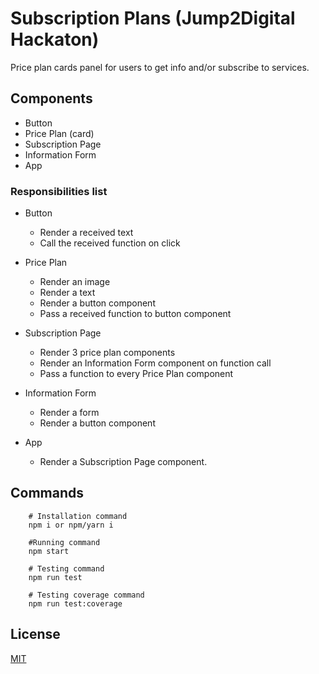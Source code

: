 # Subscription Plans (Jump2Digital Hackaton)

Price plan cards panel for users to get info and/or subscribe to services.


## Components
  * Button
  * Price Plan (card)
  * Subscription Page
  * Information Form
  * App

### Responsibilities list
  * Button
    * Render a received text
    * Call the received function on click
    
  * Price Plan
    * Render an image
    * Render a text
    * Render a button component
    * Pass a received function to button component
  
  * Subscription Page
    * Render 3 price plan components
    * Render an Information Form component on function call
    * Pass a function to every Price Plan component

  * Information Form
    * Render a form
    * Render a button component
  
  * App
    * Render a Subscription Page component.


## Commands

```shell
    # Installation command
    npm i or npm/yarn i 

    #Running command
    npm start
```

```shell
    # Testing command
    npm run test

    # Testing coverage command
    npm run test:coverage
```

## License 

[MIT](https://opensource.org/licenses/MIT)
